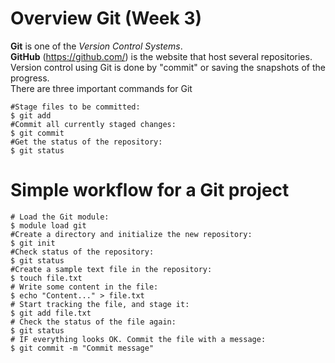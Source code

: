 # Overview Git (Week 3)
**Git** is one of the *Version Control Systems*. <br>
**GitHub** (https://github.com/) is the website that host several repositories. <br>
Version control using Git is done by "commit" or saving the snapshots of the progress. <br>
There are three important commands for Git
```
#Stage files to be committed:
$ git add
#Commit all currently staged changes:
$ git commit
#Get the status of the repository:
$ git status
```
# Simple workflow for a Git project

```
# Load the Git module:
$ module load git
#Create a directory and initialize the new repository:
$ git init
#Check status of the repository:
$ git status
#Create a sample text file in the repository:
$ touch file.txt
# Write some content in the file:
$ echo "Content..." > file.txt
# Start tracking the file, and stage it:
$ git add file.txt
# Check the status of the file again:
$ git status
# IF everything looks OK. Commit the file with a message:
$ git commit -m "Commit message"
```







